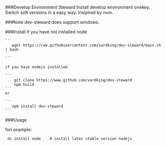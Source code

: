 ###Develop Environment Steward
Install develop environment onekey. 
Switch soft versions in a easy way.
Insipired by nvm.

###Note
dev-steward does support windows.

###Install
    if you have not installed node
    
    ```
       wget https://raw.githubusercontent.com/vardking/dev-steward/main.sh | bash
    
    ```

    if you have nodejs installed

    ```
        git clone https://www.github.com/vardking/dev-steward 
        npm build
    ```
    or     

    ```
       npm install dev-steward
    ```

###Usage

   fori example:
   
   ```
    ds install node    # install lates stable version nodejs

   ```
